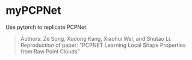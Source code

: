 # myPCPNet
Use pytorch to replicate PCPNet. 
> Authors: Ze Song, Xudong Kang, Xiaohui Wei, and Shutao Li.
Reproduction of paper: "PCPNET Learning Local Shape Properties from Raw Point Clouds"
